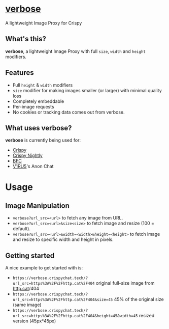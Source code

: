 # [verbose](https://verbose.crispychat.tech)
A lightweight Image Proxy for Crispy

## What's this?
**verbose**, a lightweight Image Proxy with full `size`, `width` and `height` modifiers.

## Features
- Full `height` & `width` modifiers
- `size` modifier for making images smaller (or larger) with minimal quality loss
- Completely embeddable
- Per-image requests
- No cookies or tracking data comes out from verbose.

## What uses verbose?
**verbose** is currently being used for:
- [Crispy](https://crispychat.tech)
- [Crispy Nightly](https://nightly.crispychat.tech)
- [BFC](https://bug-free-chat.netlify.app)
- [V1RU5](https://github.com/jodri-code)'s Anon Chat

# Usage
## Image Manipulation
- `verbose?url_src=<url>` to fetch any image from URL.
- `verbose?url_src=<url>&size<size>` to fetch image and resize (100 = default).
- `verbose?url_src=<url>&width=<width>&height=<height>` to fetch image and resize to specific width and height in pixels.
<!-- ## Metadata Scraper
Coming Soon! -->

## Getting started
A nice example to get started with is:
- `https://verbose.crispychat.tech/?url_src=https%3A%2F%2Fhttp.cat%2F404` original full-size image from [http.cat](https://http.cat)/404
- `https://verbose.crispychat.tech/?url_src=https%3A%2F%2Fhttp.cat%2F404&size=45` 45% of the original size (same image)
- `https://verbose.crispychat.tech/?url_src=https%3A%2F%2Fhttp.cat%2F404&height=45&width=45` resized version (45px*45px)
